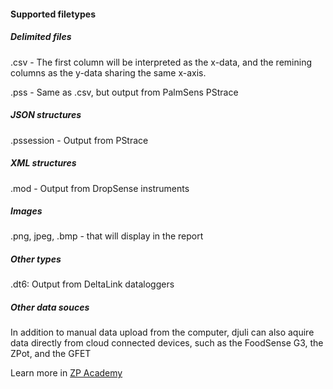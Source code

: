 #### Supported filetypes

##### Delimited files

.csv - The first column will be interpreted as the x-data, and the remining columns as the y-data sharing the same x-axis. 

.pss - Same as .csv, but output from PalmSens PStrace

##### JSON structures

.pssession - Output from PStrace

##### XML structures

.mod - Output from DropSense instruments

##### Images

.png, jpeg, .bmp - that will display in the report

##### Other types

.dt6: Output from DeltaLink dataloggers

##### Other data souces

In addition to manual data upload from the computer, djuli can also aquire data directly from cloud connected devices, such as the FoodSense G3, the ZPot, and the GFET



Learn more in [ZP Academy](https://academy.zimmerpeacock.com/courses)